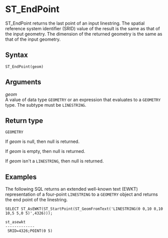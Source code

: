 # ST\_EndPoint<a name="ST_EndPoint-function"></a>

ST\_EndPoint returns the last point of an input linestring\. The spatial reference system identifier \(SRID\) value of the result is the same as that of the input geometry\. The dimension of the returned geometry is the same as that of the input geometry\.

## Syntax<a name="ST_EndPoint-function-syntax"></a>

```
ST_EndPoint(geom)
```

## Arguments<a name="ST_EndPoint-function-arguments"></a>

 *geom*   
A value of data type `GEOMETRY` or an expression that evaluates to a `GEOMETRY` type\. The subtype must be `LINESTRING`\. 

## Return type<a name="ST_EndPoint-function-return"></a>

`GEOMETRY` 

If *geom* is null, then null is returned\. 

If *geom* is empty, then null is returned\. 

If *geom* isn't a `LINESTRING`, then null is returned\. 

## Examples<a name="ST_EndPoint-function-examples"></a>

The following SQL returns an extended well\-known text \(EWKT\) representation of a four\-point `LINESTRING` to a `GEOMETRY` object and returns the end point of the linestring\. 

```
SELECT ST_AsEWKT(ST_StartPoint(ST_GeomFromText('LINESTRING(0 0,10 0,10 10,5 5,0 5)',4326)));
```

```
st_asewkt
-------------
 SRID=4326;POINT(0 5)
```